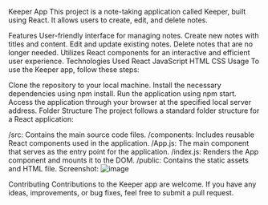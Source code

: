 Keeper App
This project is a note-taking application called Keeper, built using React. It allows users to create, edit, and delete notes.

Features
User-friendly interface for managing notes.
Create new notes with titles and content.
Edit and update existing notes.
Delete notes that are no longer needed.
Utilizes React components for an interactive and efficient user experience.
Technologies Used
React
JavaScript
HTML
CSS
Usage
To use the Keeper app, follow these steps:

Clone the repository to your local machine.
Install the necessary dependencies using npm install.
Run the application using npm start.
Access the application through your browser at the specified local server address.
Folder Structure
The project follows a standard folder structure for a React application:

/src: Contains the main source code files.
/components: Includes reusable React components used in the application.
/App.js: The main component that serves as the entry point for the application.
/index.js: Renders the App component and mounts it to the DOM.
/public: Contains the static assets and HTML file.
Screenshot:
![image](https://github.com/Sheenam1108/Keeper-app/assets/76041153/f7a60e01-00da-47d3-99b4-7bdb1323f747)

Contributing
Contributions to the Keeper app are welcome. If you have any ideas, improvements, or bug fixes, feel free to submit a pull request.

